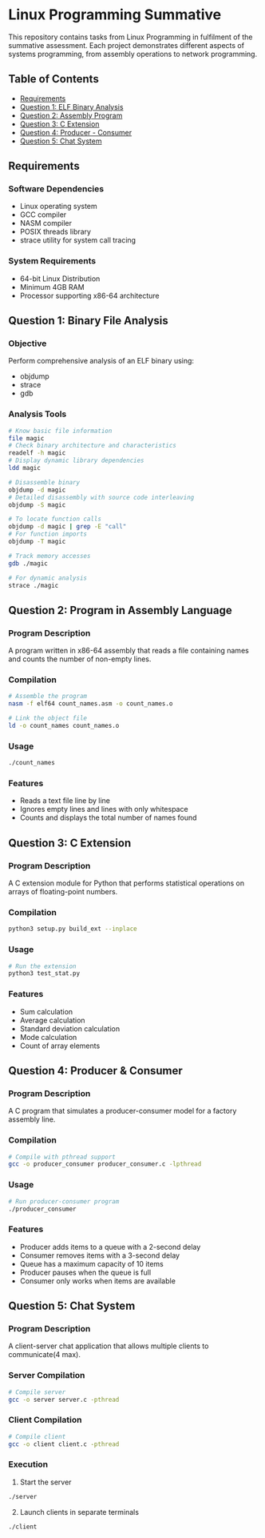 # Linux Programming Summative

This repository contains tasks from Linux Programming in fulfilment of the summative assessment. Each project demonstrates different aspects of systems programming, from assembly operations to network programming.

## Table of Contents

- [Requirements](#requirements)
- [Question 1: ELF Binary Analysis](#question-1-binary-file-analysis)
- [Question 2: Assembly Program](#question-2-program-in-assembly-language)
- [Question 3: C Extension](#question-3-c-extension)
- [Question 4: Producer - Consumer](#question-4-producer-&-consumer)
- [Question 5: Chat System](#question-5-chat-system)

## Requirements

### Software Dependencies
- Linux operating system
- GCC compiler
- NASM compiler
- POSIX threads library
- strace utility for system call tracing

### System Requirements
- 64-bit Linux Distribution
- Minimum 4GB RAM
- Processor supporting x86-64 architecture

## Question 1: Binary File Analysis

### Objective
Perform comprehensive analysis of an ELF binary using:
- objdump
- strace
- gdb

### Analysis Tools
```bash
# Know basic file information
file magic
# Check binary architecture and characteristics
readelf -h magic
# Display dynamic library dependencies
ldd magic
```
```bash
# Disassemble binary
objdump -d magic
# Detailed disassembly with source code interleaving
objdump -S magic
```
```bash
# To locate function calls
objdump -d magic | grep -E "call"
# For function imports
objdump -T magic
```
```bash
# Track memory accesses
gdb ./magic
```
```bash
# For dynamic analysis
strace ./magic
```

## Question 2: Program in Assembly Language

### Program Description
A program written in x86-64 assembly that reads a file containing names and counts the number of non-empty lines.

### Compilation
```bash
# Assemble the program
nasm -f elf64 count_names.asm -o count_names.o

# Link the object file
ld -o count_names count_names.o
```

### Usage
```bash
./count_names
```
### Features

- Reads a text file line by line
- Ignores empty lines and lines with only whitespace
- Counts and displays the total number of names found

## Question 3: C Extension

### Program Description
A C extension module for Python that performs statistical operations on arrays of floating-point numbers.

### Compilation
```bash
python3 setup.py build_ext --inplace
```

### Usage
```bash
# Run the extension
python3 test_stat.py
```

### Features
- Sum calculation
- Average calculation
- Standard deviation calculation
- Mode calculation
- Count of array elements

## Question 4: Producer & Consumer

### Program Description
A C program that simulates a producer-consumer model for a factory assembly line.

### Compilation
```bash
# Compile with pthread support
gcc -o producer_consumer producer_consumer.c -lpthread
```

### Usage
```bash
# Run producer-consumer program
./producer_consumer
```

### Features
- Producer adds items to a queue with a 2-second delay
- Consumer removes items with a 3-second delay
- Queue has a maximum capacity of 10 items
- Producer pauses when the queue is full
- Consumer only works when items are available

## Question 5: Chat System

### Program Description
A client-server chat application that allows multiple clients to communicate(4 max).

### Server Compilation
```bash
# Compile server
gcc -o server server.c -pthread
```

### Client Compilation
```bash
# Compile client
gcc -o client client.c -pthread
```

### Execution
1. Start the server
```bash
./server
```

2. Launch clients in separate terminals
```bash
./client
```
